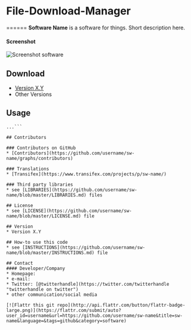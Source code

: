 # File-Download-Manager
======
**Software Name** is a software for things. Short description here.

#### Screenshot
![Screenshot software](http://url/screenshot-software.png "screenshot software")

## Download
* [Version X.Y](https://github.com/username/sw-name/archive/master.zip)
* Other Versions

## Usage
```$ git clone https://github.com/username/software-project.git
...```

## Contributors

### Contributors on GitHub
* [Contributors](https://github.com/username/sw-name/graphs/contributors)

### Translations
* [Transifex](https://www.transifex.com/projects/p/sw-name/)

### Third party libraries
* see [LIBRARIES](https://github.com/username/sw-name/blob/master/LIBRARIES.md) files

## License 
* see [LICENSE](https://github.com/username/sw-name/blob/master/LICENSE.md) file

## Version 
* Version X.Y

## How-to use this code
* see [INSTRUCTIONS](https://github.com/username/sw-name/blob/master/INSTRUCTIONS.md) file

## Contact
#### Developer/Company
* Homepage: 
* e-mail: 
* Twitter: [@twitterhandle](https://twitter.com/twitterhandle "twitterhandle on twitter")
* other communication/social media

[![Flattr this git repo](http://api.flattr.com/button/flattr-badge-large.png)](https://flattr.com/submit/auto?user_id=username&url=https://github.com/username/sw-name&title=sw-name&language=&tags=github&category=software) 
